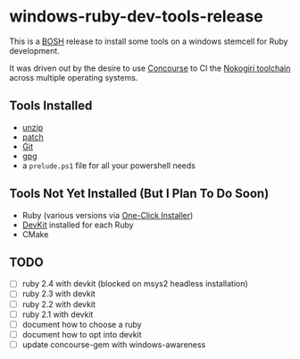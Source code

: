 # windows-ruby-dev-tools-release

This is a [BOSH](https://github.com/cloudfoundry/bosh) release to
install some tools on a windows stemcell for Ruby development.

It was driven out by the desire to
use [Concourse](https://concourse.ci/) to CI
the [Nokogiri toolchain](http://status.nokogiri.org) across multiple
operating systems.


## Tools Installed

- [unzip](http://gnuwin32.sourceforge.net/packages/unzip.htm)
- [patch](http://gnuwin32.sourceforge.net/packages/patch.htm)
- [Git](https://github.com/git-for-windows/git/releases)
- [gpg](https://www.gnupg.org)
- a `prelude.ps1` file for all your powershell needs


## Tools Not Yet Installed (But I Plan To Do Soon)

- Ruby (various versions via [One-Click Installer](https://rubyinstaller.org/))
- [DevKit](http://rubyinstaller.org/add-ons/devkit/) installed for each Ruby
- CMake


## TODO

- [ ] ruby 2.4 with devkit (blocked on msys2 headless installation)
- [ ] ruby 2.3 with devkit 
- [ ] ruby 2.2 with devkit
- [ ] ruby 2.1 with devkit
- [ ] document how to choose a ruby
- [ ] document how to opt into devkit
- [ ] update concourse-gem with windows-awareness
